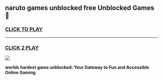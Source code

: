 
## naruto games unblocked free Unblocked Games👋
<h3>
<a href="https://premium.freeplayer.one?title=naruto_games_unblocked_free&ref=16F">CLICK TO PLAY</a></h3>
<hr>

<h3>
<a href="https://premium.freeplayer.one?title=naruto_games_unblocked_free&ref=16F">CLICK 2 PLAY</a>
  
</h3>

<a href="https://premium.freeplayer.one?title=naruto_games_unblocked_free&ref=16F/"><img src="https://clearcache.store/games.png"></a>


**worlds hardest game unblocked: Your Gateway to Fun and Accessible Online Gaming**
